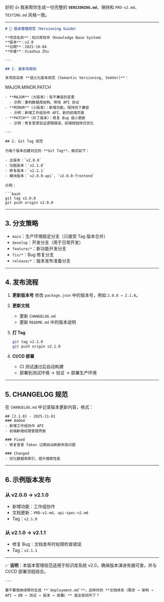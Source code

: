 好的 👍 我来帮你生成一份完整的 **`VERSIONING.md`**，保持和 `PRD-v2.md`、`TESTING.md` 风格一致。

------

```markdown
# 📌 版本管理规范（Versioning Guide）

**项目名称**：知识库软件（Knowledge Base System）  
**版本**：v2.0  
**日期**：2025-10-04  
**作者**：Xiaohua Zhu  

---

## 1. 版本号规则

本项目采用 **语义化版本规范 (Semantic Versioning, SemVer)**：
```

MAJOR.MINOR.PATCH

```
- **MAJOR**（大版本）：有不兼容的变更  
  - 示例：重构数据库结构、修改 API 协议  
- **MINOR**（小版本）：新增功能，保持向下兼容  
  - 示例：新增工作组协作 API、新的前端页面  
- **PATCH**（补丁版本）：修复 Bug 或小更新  
  - 示例：修复登录验证逻辑错误、前端按钮样式优化  

---

## 2. Git Tag 规范

为每个版本创建对应的 **Git Tag**，格式如下：

- 主版本：`v2.0.0`  
- 功能版本：`v2.1.0`  
- 修复版本：`v2.1.1`  
- 模块版本：`v2.0.0-api`、`v2.0.0-frontend`  

示例：

```bash
git tag v2.0.0
git push origin v2.0.0
```

------

## 3. 分支策略

- `main`：生产环境稳定分支（只接受 Tag 版本合并）
- `develop`：开发分支（用于日常开发）
- `feature/*`：新功能开发分支
- `fix/*`：Bug 修复分支
- `release/*`：版本发布准备分支

------

## 4. 发布流程

1. **更新版本号**
    修改 `package.json` 中的版本号，例如 `2.0.0 → 2.1.0`。

2. **更新文档**

   - 更新 `CHANGELOG.md`
   - 更新 `README.md` 中的版本说明

3. **打 Tag**

   ```bash
   git tag v2.1.0
   git push origin v2.1.0
   ```

4. **CI/CD 部署**

   - CI 测试通过后自动构建
   - 部署到测试环境 → 验证 → 部署生产环境

------

## 5. CHANGELOG 规范

在 `CHANGELOG.md` 中记录版本更新内容，格式：

```
## [2.1.0] - 2025-11-01
### Added
- 新增工作组协作 API
- 前端新增权限管理界面

### Fixed
- 修复登录 Token 过期自动刷新失败问题

### Changed
- 优化数据库索引，提升搜索性能
```

------

## 6. 示例版本发布

### 从 v2.0.0 → v2.1.0

- 新增功能：工作组协作
- 文档更新：`PRD-v2.md`、`api-spec-v2.md`
- Tag：`v2.1.0`

### 从 v2.1.0 → v2.1.1

- 修复 Bug：文档发布时权限检查错误
- Tag：`v2.1.1`

------

✅ **说明**：本版本管理规范适用于知识库系统 v2.0，确保版本演进有据可查，并与 CI/CD 部署流程结合。

```
---

要不要我继续帮你生成 **`deployment.md`**，这样你的 **文档体系（需求 → 架构 → API → DB → 测试 → 版本 → 部署）** 就全部闭环了？
```